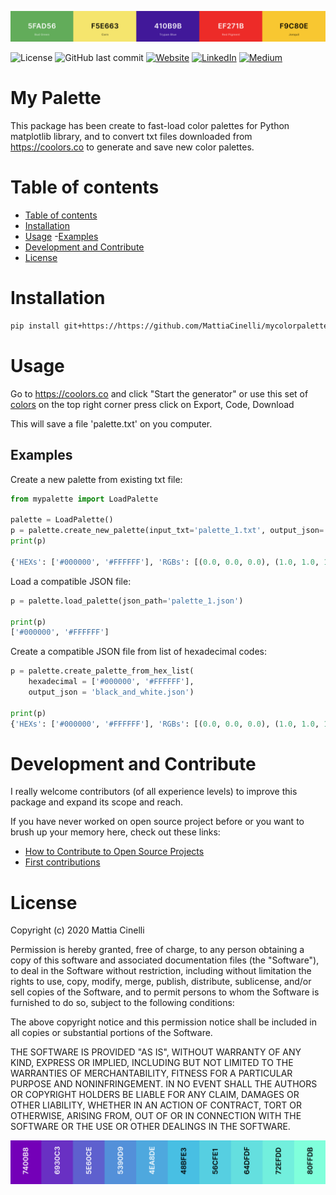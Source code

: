 ![Banner](https://github.com/MattiaCinelli/mycolorpalette/blob/master/commons/banner.png)

![License](https://img.shields.io/github/license/mattiacinelli/mycolorpalette)
![GitHub last commit](https://img.shields.io/github/last-commit/mattiacinelli/mycolorpalette)
[![Website](https://img.shields.io/badge/Website-MattiaCinelli-blue?style=flat-square)](https://mattiacinelli.com)
[![LinkedIn](https://img.shields.io/badge/LinkedIn-MattiaCinelli-blue?style=flat-square&logo=linkedin)](https://www.linkedin.com/in/mattia-cinelli-b8a06879/)
[![Medium](https://img.shields.io/badge/Medium-MattiaCinelli-green?style=flat-square&logo=medium)](https://medium.com/@mattia.cinelli)

# My Palette
This package has been create to fast-load color palettes for Python matplotlib library, and to convert txt files  downloaded from https://coolors.co to generate and save new color palettes. 

<!-- ![Banner](https://lonelyboy1977.files.wordpress.com/2017/08/work-in-progress.png) -->

# Table of contents
- [Table of contents](#table-of-contents)
- [Installation](#installation)
- [Usage](#usage)
    -[Examples](#examples)
- [Development and Contribute](#development-and-contribute)
- [License](#license)

# Installation
```bash
pip install git+https://https://github.com/MattiaCinelli/mycolorpalette.git#egg=mypalette
```
<!-- pip install mypalette -->

# Usage
Go to https://coolors.co and click "Start the generator"
or use this set of [colors](https://coolors.co/5fad56-f5e663-410b9b-ef271b-f9c80e) on the top right corner press click on Export, Code, Download

This will save a file 'palette.txt' on you computer. 

## Examples
Create a new palette from existing txt file:
```python
from mypalette import LoadPalette

palette = LoadPalette()
p = palette.create_new_palette(input_txt='palette_1.txt', output_json='palette_1.json')
print(p)

{'HEXs': ['#000000', '#FFFFFF'], 'RGBs': [(0.0, 0.0, 0.0), (1.0, 1.0, 1.0)], 'Names': ['black', 'white']}
```

Load a compatible JSON file:
```python
p = palette.load_palette(json_path='palette_1.json')

print(p)
['#000000', '#FFFFFF']
```

Create a compatible JSON file from list of hexadecimal codes:
```python
p = palette.create_palette_from_hex_list(
    hexadecimal = ['#000000', '#FFFFFF'],
    output_json = 'black_and_white.json')
    
print(p)
{'HEXs': ['#000000', '#FFFFFF'], 'RGBs': [(0.0, 0.0, 0.0), (1.0, 1.0, 1.0)], 'Names': ['black', 'white']}
```

# Development and Contribute
I really welcome contributors (of all experience levels) to improve this package and expand its scope and reach.

If you have never worked on open source project before or you want to brush up your memory here, check out these links:
- [How to Contribute to Open Source Projects](https://github.com/firstcontributions/first-contributions)
- [First contributions](https://github.com/firstcontributions/first-contributions)


# License
Copyright (c) 2020 Mattia Cinelli

Permission is hereby granted, free of charge, to any person obtaining a copy
of this software and associated documentation files (the "Software"), to deal
in the Software without restriction, including without limitation the rights
to use, copy, modify, merge, publish, distribute, sublicense, and/or sell
copies of the Software, and to permit persons to whom the Software is
furnished to do so, subject to the following conditions:

The above copyright notice and this permission notice shall be included in all
copies or substantial portions of the Software.

THE SOFTWARE IS PROVIDED "AS IS", WITHOUT WARRANTY OF ANY KIND, EXPRESS OR
IMPLIED, INCLUDING BUT NOT LIMITED TO THE WARRANTIES OF MERCHANTABILITY,
FITNESS FOR A PARTICULAR PURPOSE AND NONINFRINGEMENT. IN NO EVENT SHALL THE
AUTHORS OR COPYRIGHT HOLDERS BE LIABLE FOR ANY CLAIM, DAMAGES OR OTHER
LIABILITY, WHETHER IN AN ACTION OF CONTRACT, TORT OR OTHERWISE, ARISING FROM,
OUT OF OR IN CONNECTION WITH THE SOFTWARE OR THE USE OR OTHER DEALINGS IN THE
SOFTWARE.

![Footer](https://github.com/MattiaCinelli/mycolorpalette/blob/master/commons/banner2.png)